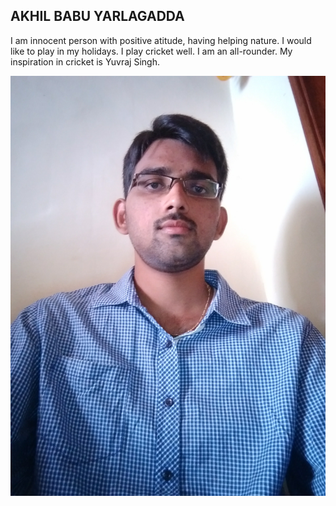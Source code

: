 ## AKHIL BABU YARLAGADDA

I am innocent person with positive atitude, having helping nature. I would like to play in my holidays. I play cricket well. I am an all-rounder. My inspiration in cricket is Yuvraj Singh.

![Image](akhil.jpg)